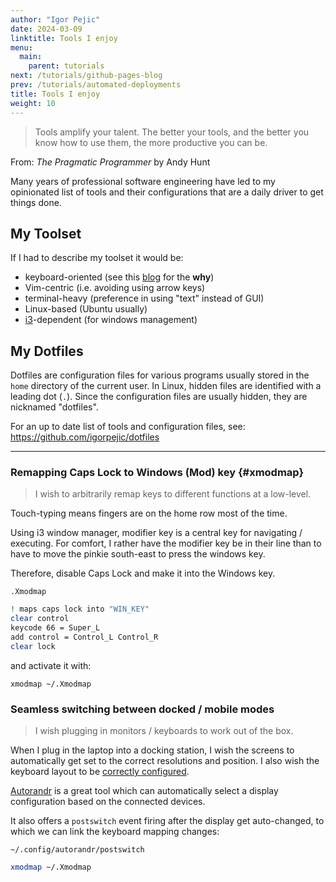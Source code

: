 ```yaml
---
author: "Igor Pejic"
date: 2024-03-09
linktitle: Tools I enjoy
menu:
  main:
    parent: tutorials
next: /tutorials/github-pages-blog
prev: /tutorials/automated-deployments
title: Tools I enjoy
weight: 10
---
```


> Tools amplify your talent. The better your tools, and the better you know how to use them, the more productive you can be.

From: _The Pragmatic Programmer_ by Andy Hunt

Many years of professional software engineering have led to my opinionated list of tools and their configurations that are a daily driver to get things done.

## My Toolset

If I had to describe my toolset it would be:
- keyboard-oriented (see this [blog](https://www.codementor.io/@igorpejic/it-s-time-to-stop-using-the-mouse-hg895pcbh) for the **why**)
- Vim-centric (i.e. avoiding using arrow keys)
- terminal-heavy (preference in using "text" instead of GUI)
- Linux-based (Ubuntu usually)
- [i3](https://i3wm.org/)-dependent (for windows management)

## My Dotfiles

Dotfiles are configuration files for various programs usually stored in the `home` directory of the current user.
In Linux, hidden files are identified with a leading dot (`.`). Since the configuration files are usually hidden, they are nicknamed "dotfiles".

For an up to date list of tools and configuration files, see:
https://github.com/igorpejic/dotfiles


---

### Remapping Caps Lock to Windows (Mod) key {#xmodmap}

> I wish to arbitrarily remap keys to different functions at a low-level.

Touch-typing means fingers are on the home row most of the time.

Using i3 window manager, modifier key is a central key for navigating / executing.
For comfort, I rather have the modifier key be in their line than to have to move the pinkie south-east to press the windows key.

Therefore, disable Caps Lock and make it into the Windows key.

`.Xmodmap`
```bash
! maps caps lock into "WIN_KEY"
clear control
keycode 66 = Super_L
add control = Control_L Control_R
clear lock
```

and activate it with:
```
xmodmap ~/.Xmodmap
```

### Seamless switching between docked / mobile modes

> I wish plugging in monitors / keyboards to work out of the box.

When I plug in the laptop into a docking station, I wish the screens to automatically get set to the correct resolutions and position.
I also wish the keyboard layout to be [correctly configured](#xmodmap).

[Autorandr](https://github.com/phillipberndt/autorandr) is a great tool which can automatically select a display configuration based on the connected devices.

It also offers a `postswitch` event firing after the display get auto-changed, to which we can link the keyboard mapping changes:

`~/.config/autorandr/postswitch`

```bash
xmodmap ~/.Xmodmap
```
